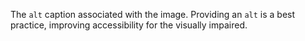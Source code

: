 The `alt` caption associated with the image. Providing an `alt` is a best practice, improving accessibility for the visually impaired.
